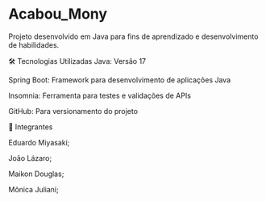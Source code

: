 # Acabou_Mony
Projeto desenvolvido em Java para fins de aprendizado e desenvolvimento de habilidades.

🛠️ Tecnologias Utilizadas
Java: Versão 17

Spring Boot: Framework para desenvolvimento de aplicações Java

Insomnia: Ferramenta para testes e validações de APIs

GitHub: Para versionamento do projeto

👥 Integrantes 

Eduardo Miyasaki;

João Lázaro;

Maikon Douglas;

Mônica Juliani;


